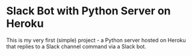 # Slack Bot with Python Server on Heroku

This is my very first (simple) project - a Python server hosted on Heroku that replies to a Slack channel command via a Slack bot.
